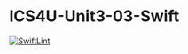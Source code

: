 # ICS4U-Unit3-03-Swift
[![SwiftLint](https://github.com/Ryan-ChungKamChung/ICS4U-Unit3-03-Swift/workflows/SwiftLint/badge.svg)](https://github.com/Ryan-ChungKamChung/ICS4U-Unit3-03-Swift/actions)
